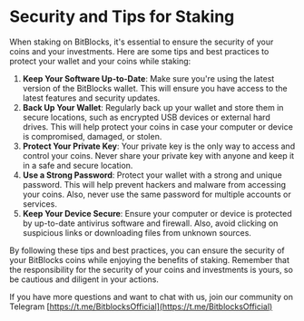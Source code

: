 # Security and Tips for Staking

When staking on BitBlocks, it's essential to ensure the security of your coins and your investments. Here are some tips and best practices to protect your wallet and your coins while staking:

1. **Keep Your Software Up-to-Date**: Make sure you're using the latest version of the BitBlocks wallet. This will ensure you have access to the latest features and security updates.
2. **Back Up Your Wallet**: Regularly back up your wallet and store them in secure locations, such as encrypted USB devices or external hard drives. This will help protect your coins in case your computer or device is compromised, damaged, or stolen.
3. **Protect Your Private Key**: Your private key is the only way to access and control your coins. Never share your private key with anyone and keep it in a safe and secure location.
4. **Use a Strong Password**: Protect your wallet with a strong and unique password. This will help prevent hackers and malware from accessing your coins. Also, never use the same password for multiple accounts or services.
5. **Keep Your Device Secure**: Ensure your computer or device is protected by up-to-date antivirus software and firewall. Also, avoid clicking on suspicious links or downloading files from unknown sources.

By following these tips and best practices, you can ensure the security of your BitBlocks coins while enjoying the benefits of staking. Remember that the responsibility for the security of your coins and investments is yours, so be cautious and diligent in your actions.

If you have more questions and want to chat with us, join our community on Telegram [https://t.me/BitblocksOfficial](https://t.me/BitblocksOfficial)